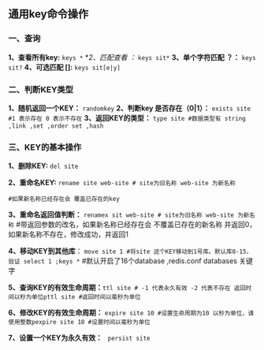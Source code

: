 ## 通用key命令操作

### 一、查询

**1、查看所有key:** `keys *`
**2、匹配查看 *：** `keys sit*`
**3、单个字符匹配 ？：** `keys sit?`
**4、可选匹配 []:** `keys sit[e|y]`


### 二、判断KEY类型
**1、随机返回一个KEY：** `randomkey`
**2、判断key 是否存在（0|1）：** `exists site #1 表示存在 0 表示不存在`
**3、返回KEY的类型：**	`type site #数据类型有 string ,link ,set ,order set ,hash`

### 三、KEY的基本操作
**1、删除KEY:** `del site`

**2、重命名KEY:** `rename site web-site # site为旧名称 web-site 为新名称`

    #如果新名称已经存在会 覆盖已存在的key
    
**3、重命名返回值判断：** `renamex sit web-site # site为旧名称 web-site 为新名称`
    #带返回参数的改名，如果新名称已经存在会 不覆盖已存在的新名称 并返回0，如果新名称不存在，修改成功，并返回1

**4、移动KEY到其他库**： `move site 1 #将site 这个KEY移动到1号库。默认库0-15，验证 select 1 ;keys *`
    #默认开启了16个database ,redis.conf databases 关键字
    
**5、查询KEY的有效生命周期：**`ttl site # -1 代表永久有效 -2 代表不存在 返回时间以秒为单位pttl site #返回时间以毫秒为单位`

**6、修改KEY的有效生命周期：** `expire site 10 #设置生命周期为10 以秒为单位，请使用整数pexpire site 10 #设置时间以毫秒为单位`

**7、设置一个KEY为永久有效：** ` persist site`
